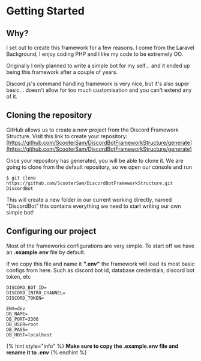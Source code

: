 # Getting Started

## Why?

I set out to create this framework for a few reasons. I come from the Laravel Background, I enjoy coding PHP and I like my code to be extremely OO.

Originally I only planned to write a simple bot for my self... and it ended up being this framework after a couple of years.

Discord.js's command handling framework is very nice, but it's also super basic... doesn't allow for too much customisation and you can't extend any of it.

## Cloning the repository

GitHub allows us to create a new project from the Discord Framework Structure. Visit this link to create your repository: [https://github.com/ScooterSam/DiscordBotFrameworkStructure/generate](https://github.com/ScooterSam/DiscordBotFrameworkStructure/generate)

Once your repository has generated, you will be able to clone it. We are going to clone from the default repository, so we open our console and run

```
$ git clone https://github.com/ScooterSam/DiscordBotFrameworkStructure.git DiscordBot
```

This will create a new folder in our current working directly, named "DiscordBot" this contains everything we need to start writing our own simple bot!

## Configuring our project 

Most of the frameworks configurations are very simple. To start off we have an **.example.env** file by default. 

If we copy this file and name it **".env"** the framework will load its most basic configs from here. Such as discord bot id, database credentials, discord bot token, etc

```text
DISCORD_BOT_ID=
DISCORD_INTRO_CHANNEL=
DISCORD_TOKEN=

ENV=dev
DB_NAME=
DB_PORT=3306
DB_USER=root
DB_PASS=
DB_HOST=localhost
```

{% hint style="info" %}
**Make sure to copy the .example.env file and rename it to .env**
{% endhint %}

